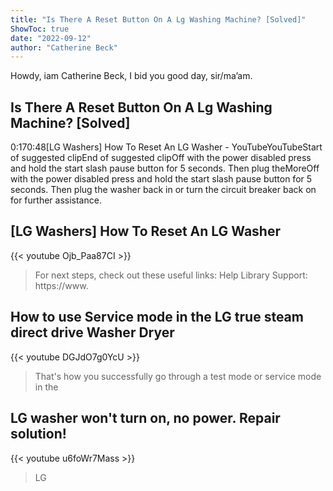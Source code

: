 ```yaml
---
title: "Is There A Reset Button On A Lg Washing Machine? [Solved]"
ShowToc: true 
date: "2022-09-12"
author: "Catherine Beck" 
---
```


Howdy, iam Catherine Beck, I bid you good day, sir/ma’am.
## Is There A Reset Button On A Lg Washing Machine? [Solved]
0:170:48[LG Washers] How To Reset An LG Washer - YouTubeYouTubeStart of suggested clipEnd of suggested clipOff with the power disabled press and hold the start slash pause button for 5 seconds. Then plug theMoreOff with the power disabled press and hold the start slash pause button for 5 seconds. Then plug the washer back in or turn the circuit breaker back on for further assistance.

## [LG Washers] How To Reset An LG Washer
{{< youtube Ojb_Paa87CI >}}
>For next steps, check out these useful links: Help Library Support: https://www.

## How to use Service mode in the LG true steam direct drive Washer Dryer
{{< youtube DGJdO7g0YcU >}}
>That's how you successfully go through a test mode or service mode in the 

## LG washer won't turn on, no power.  Repair solution!
{{< youtube u6foWr7Mass >}}
>LG

